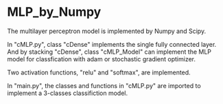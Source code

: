 # MLP_by_Numpy
The multilayer perceptron model is implemented by Numpy and Scipy.

In "cMLP.py", class "cDense" implements the single fully connected layer.
And by stacking "cDense", class "cMLP_Model" can implement the MLP model for classfication
with adam or stochastic gradient optimizer.

Two activation functions, "relu" and "softmax", are implemented. 

In "main.py", the classes and functions in "cMLP.py" are imported to implement
a 3-classes classifiction model.
